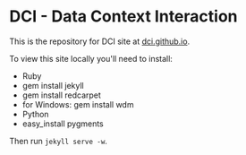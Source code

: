 # DCI - Data Context Interaction

This is the repository for DCI site at [dci.github.io](http://dci.github.io).

To view this site locally you'll need to install:

- Ruby
- gem install jekyll
- gem install redcarpet
- for Windows: gem install wdm
- Python
- easy_install pygments

Then run `jekyll serve -w`.